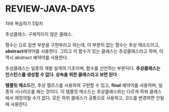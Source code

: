 # REVIEW-JAVA-DAY5
자바 복습하기 5일차

추상클래스: 구체적이지 않은 클래스. 

함수는 {}로 감싼 부분을 구현부라고 하는데, 이 부분이 없는 함수는 추상 메소드이고, **abstract**예약어를 사용한다. 그리고 이 함수가 있는 클래스는 추상클래스라고
하며, 이 역시 abstract 예약어를 사용한다. 

추상클래스는 일종의 개발 설계의 기초이며, 함수를 선언하는 부분이다. **추상클래스는 인스턴스를 생성할 수 없다. 상속을 위한 클래스라고 보면 된다**

**템플릿 메소드**란, 추상 캘르스를 사용하여 구현할 수 있고, **final** 예약어를 사용하며, 일종의 시나리오를 짜는 것이다. 이 템플릿 메소드는 추상클래스와는 다르게 하위 클래스에서 재정의될 수가 없다. 모든 하위 클래스가 공통으로 사용하고, 코드를 변경하면 안될 때 사용한다.
